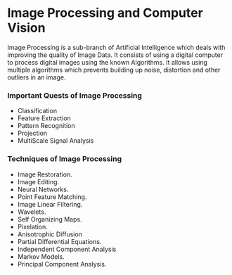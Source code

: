 # Image Processing and Computer Vision
Image Processing is a sub-branch of Artificial Intelligence which deals with improving the quality of Image Data. It consists of using a 
digital computer to process digital images using the known Algorithms. It allows using multiple algorithms which prevents building up noise,
distortion and other outliers in an image.

### Important Quests of Image Processing
- Classification
- Feature Extraction
- Pattern Recognition
- Projection
- MultiScale Signal Analysis

### Techniques of Image Processing
- Image Restoration.
- Image Editing.
- Neural Networks.
- Point Feature Matching.
- Image Linear Filtering.
- Wavelets.
- Self Organizing Maps.
- Pixelation.
- Anisotrophic Diffusion
- Partial Differential Equations.
- Independent Component Analysis
- Markov Models.
- Principal Component Analysis.
